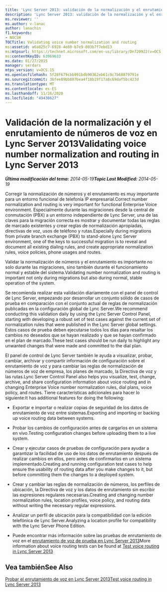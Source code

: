 ```yaml
---
title: 'Lync Server 2013: validación de la normalización y el enrutamiento de números de voz'
description: 'Lync Server 2013: validación de la normalización y el enrutamiento de números de voz.'
ms.reviewer: ''
ms.author: v-lanac
author: lanachin
f1.keywords:
- NOCSH
TOCTitle: Validating voice number normalization and routing
ms:assetid: a6a825c7-6928-4e80-b7e9-803b7f7ebd13
ms:mtpsurl: https://technet.microsoft.com/en-us/library/Dn720922(v=OCS.15)
ms:contentKeyID: 63969633
ms.date: 01/27/2015
manager: serdars
mtps_version: v=OCS.15
ms.openlocfilehash: 5f28f679cbb991bdb90362eb61c9c7b68879791e
ms.sourcegitcommit: 36fee89bb887bea4f18b19f17a8c69daf5bc423d
ms.translationtype: MT
ms.contentlocale: es-ES
ms.lasthandoff: 11/26/2020
ms.locfileid: "49438627"
---
```

# <a name="validating-voice-number-normalization-and-routing-in-lync-server-2013"></a><span data-ttu-id="dcc9f-103">Validación de la normalización y el enrutamiento de números de voz en Lync Server 2013</span><span class="sxs-lookup"><span data-stu-id="dcc9f-103">Validating voice number normalization and routing in Lync Server 2013</span></span>

<div data-xmlns="http://www.w3.org/1999/xhtml">

<div class="topic" data-xmlns="http://www.w3.org/1999/xhtml" data-msxsl="urn:schemas-microsoft-com:xslt" data-cs="https://msdn.microsoft.com/">

<div data-asp="https://msdn2.microsoft.com/asp">



</div>

<div id="mainSection">

<div id="mainBody"><span data-ttu-id="dcc9f-104">

<span> </span></span><span class="sxs-lookup"><span data-stu-id="dcc9f-104">

<span> </span></span></span>

<span data-ttu-id="dcc9f-105">_**Última modificación del tema:** 2014-05-19_</span><span class="sxs-lookup"><span data-stu-id="dcc9f-105">_**Topic Last Modified:** 2014-05-19_</span></span>

<span data-ttu-id="dcc9f-106">Corregir la normalización de números y el enrutamiento es muy importante para un entorno funcional de telefonía IP empresarial.</span><span class="sxs-lookup"><span data-stu-id="dcc9f-106">Correct number normalization and routing is very important for functional Enterprise Voice environment.</span></span> <span data-ttu-id="dcc9f-107">Especialmente durante las migraciones desde la central de conmutación (PBX) a un entorno independiente de Lync Server, una de las claves para la migración correcta es mostrar y documentar todas las reglas de marcado existentes y crear reglas de normalización apropiadas, directivas de voz, usos de teléfono y rutas.</span><span class="sxs-lookup"><span data-stu-id="dcc9f-107">Especially during migrations from private branch exchange (PBX) to stand-alone Lync Server environment, one of the keys to successful migration is to reveal and document all existing dialing rules, and create appropriate normalization rules, voice policies, phone usages and routes.</span></span>

<span data-ttu-id="dcc9f-108">Validar la normalización de números y el enrutamiento es importante no solo durante las migraciones, sino también durante el funcionamiento normal y estable del sistema.</span><span class="sxs-lookup"><span data-stu-id="dcc9f-108">Validating number normalization and routing is important not only during migrations but also during normal, stable operation of the system.</span></span>

<span data-ttu-id="dcc9f-109">Se recomienda realizar esta validación diariamente con el panel de control de Lync Server, empezando por desarrollar un conjunto sólido de casos de prueba en comparación con el conjunto actual de reglas de normalización publicadas en la configuración global de Lync Server.</span><span class="sxs-lookup"><span data-stu-id="dcc9f-109">We recommend conducting this validation daily by using the Lync Server Control Panel, starting with developing a robust set of test cases against the current set of normalization rules that were published in the Lync Server global settings.</span></span> <span data-ttu-id="dcc9f-110">Estos casos de prueba deben ejecutarse todos los días para resaltar los cambios no deseados que se hayan realizado y que se hayan confirmado en el plan de marcado.</span><span class="sxs-lookup"><span data-stu-id="dcc9f-110">These test cases should be run daily to highlight any unwanted changes that were made and committed to the dial plan.</span></span>

<span data-ttu-id="dcc9f-111">El panel de control de Lync Server también le ayuda a visualizar, probar, cambiar, archivar y compartir información de configuración sobre el enrutamiento de voz y para cambiar las reglas de normalización de números de voz de empresa, los planes de marcado, la Directiva de voz y las rutas.</span><span class="sxs-lookup"><span data-stu-id="dcc9f-111">Lync Server Control Panel also helps you visualize, test, change, archive, and share configuration information about voice routing and in changing Enterprise Voice number normalization rules, dial plans, voice policy, and routes.</span></span> <span data-ttu-id="dcc9f-112">Tiene características adicionales para hacer lo siguiente:</span><span class="sxs-lookup"><span data-stu-id="dcc9f-112">It has additional features for doing the following:</span></span>

  - <span data-ttu-id="dcc9f-113">Exportar e importar o realizar copias de seguridad de los datos de enrutamiento de voz entre sistemas.</span><span class="sxs-lookup"><span data-stu-id="dcc9f-113">Exporting and importing or backing up voice routing data between systems.</span></span>

  - <span data-ttu-id="dcc9f-114">Probar los cambios de configuración antes de cargarlos en un sistema en vivo.</span><span class="sxs-lookup"><span data-stu-id="dcc9f-114">Testing configuration changes before uploading them to a live system.</span></span>

  - <span data-ttu-id="dcc9f-115">Crear y ejecutar casos de pruebas de configuración para ayudar a garantizar la facilidad de uso de los datos de enrutamiento después de realizar cambios en ellos, pero antes de confirmarlos en un sistema implementado.</span><span class="sxs-lookup"><span data-stu-id="dcc9f-115">Creating and running configuration test cases to help ensure the usability of routing data after you make changes to it, but before committing them the changes to a deployed system.</span></span>

  - <span data-ttu-id="dcc9f-116">Crear y cambiar las reglas de normalización de números, los perfiles de ubicación, la Directiva de voz y los datos de enrutamiento sin escribir las expresiones regulares necesarias.</span><span class="sxs-lookup"><span data-stu-id="dcc9f-116">Creating and changing number normalization rules, location profiles, voice policy, and routing data without writing the necessary regular expressions.</span></span>

  - <span data-ttu-id="dcc9f-117">Analizar un perfil de ubicación para la compatibilidad con la edición telefónica de Lync Server.</span><span class="sxs-lookup"><span data-stu-id="dcc9f-117">Analyzing a location profile for compatibility with the Lync Server Phone Edition.</span></span>

  - <span data-ttu-id="dcc9f-118">Puede encontrar más información sobre las pruebas de enrutamiento de voz en el [enrutamiento de voz de prueba en Lync Server 2013](lync-server-2013-test-voice-routing.md)</span><span class="sxs-lookup"><span data-stu-id="dcc9f-118">More information about voice routing tests can be found at [Test voice routing in Lync Server 2013](lync-server-2013-test-voice-routing.md)</span></span>

<div>

## <a name="see-also"></a><span data-ttu-id="dcc9f-119">Vea también</span><span class="sxs-lookup"><span data-stu-id="dcc9f-119">See Also</span></span>


[<span data-ttu-id="dcc9f-120">Probar el enrutamiento de voz en Lync Server 2013</span><span class="sxs-lookup"><span data-stu-id="dcc9f-120">Test voice routing in Lync Server 2013</span></span>](lync-server-2013-test-voice-routing.md)  
  

<span data-ttu-id="dcc9f-121"></div>

</div>

<span> </span>

</div>

</div>

</span><span class="sxs-lookup"><span data-stu-id="dcc9f-121"></div>

</div>

<span> </span>

</div>

</div>

</span></span></div>

